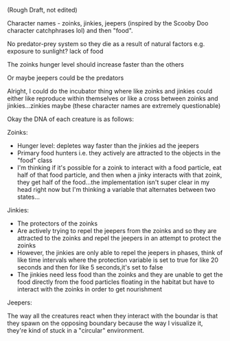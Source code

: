 (Rough Draft, not edited)

Character names - zoinks, jinkies, jeepers (inspired by the Scooby Doo character catchphrases lol) and then "food".

No predator-prey system so they die as a result of natural factors e.g. exposure to sunlight? lack of food

The zoinks hunger level should increase faster than the others

Or maybe jeepers could be the predators

Alright, I could do the incubator thing where like zoinks and jinkies could either like reproduce within themselves or like a cross between zoinks and jinkies...zinkies maybe (these character names are extremely questionable)


Okay the DNA of each creature is as follows:

Zoinks:
+ Hunger level: depletes way faster than the jinkies ad the jeepers
+ Primary food hunters i.e. they actively are attracted to the objects in the "food" class
+ I'm thinking if it's possible for a zoink to interact with a food particle, eat half of that food particle, and then when a jinky interacts with that zoink, they get half of the food...the implementation isn't super clear in my head right now but I'm thinking a variable that alternates between two states...


Jinkies:
+ The protectors of the zoinks
+ Are actively trying to repel the jeepers from the zoinks and so they are attracted to the zoinks and repel the jeepers in an attempt to protect the zoinks
+ However, the jinkies are only able to repel the jeepers in phases, think of like time intervals where the protection variable is set to true for like 20 seconds and then for like 5 seconds,it's set to false
+ The jinkies need less food than the zoinks and they are unable to get the food directly from the food particles floating in the habitat but have to interact with the zoinks in order to get nourishment

Jeepers:

The way all the creatures react when they interact with the boundar is that they spawn on the opposing boundary because the way I visualize it, they're kind of stuck in a "circular" environment.
